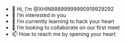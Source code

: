 - 👋 Hi, I’m @XHIN88899999990919929292
- 👀 I’m interested in you
- 🌱 I’m currently learning to hack your heart
- 💞️ I’m looking to collaborate on our first meet
- 📫 How to reach me by opening your heart

<!---
XHIN88899999990919929292/XHIN88899999990919929292 is a ✨ special ✨ repository because its `README.md` (this file) appears on your GitHub profile.
You can click the Preview link to take a look at your changes.
--->
